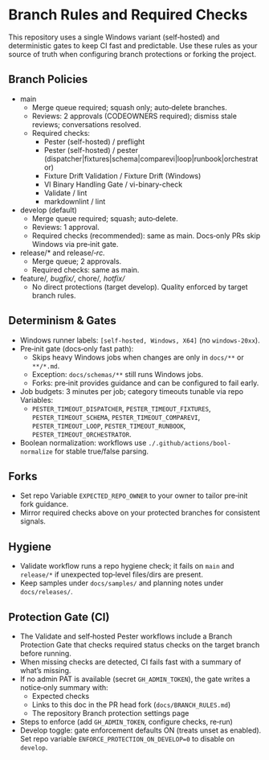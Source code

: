 # Branch Rules and Required Checks

This repository uses a single Windows variant (self‑hosted) and deterministic gates to keep CI fast and predictable. Use these rules as your source of truth when configuring branch protections or forking the project.

## Branch Policies

- main
  - Merge queue required; squash only; auto‑delete branches.
  - Reviews: 2 approvals (CODEOWNERS required); dismiss stale reviews; conversations resolved.
  - Required checks:
    - Pester (self-hosted) / preflight
    - Pester (self-hosted) / pester (dispatcher|fixtures|schema|comparevi|loop|runbook|orchestrator)
    - Fixture Drift Validation / Fixture Drift (Windows)
    - VI Binary Handling Gate / vi-binary-check
    - Validate / lint
    - markdownlint / lint
- develop (default)
  - Merge queue required; squash; auto‑delete.
  - Reviews: 1 approval.
  - Required checks (recommended): same as main. Docs‑only PRs skip Windows via pre‑init gate.
- release/* and release/*‑rc.*
  - Merge queue; 2 approvals.
  - Required checks: same as main.
- feature/*, bugfix/*, chore/*, hotfix/*
  - No direct protections (target develop). Quality enforced by target branch rules.

## Determinism & Gates

- Windows runner labels: `[self-hosted, Windows, X64]` (no `windows‑20xx`).
- Pre‑init gate (docs‑only fast path):
  - Skips heavy Windows jobs when changes are only in `docs/**` or `**/*.md`.
  - Exception: `docs/schemas/**` still runs Windows jobs.
  - Forks: pre‑init provides guidance and can be configured to fail early.
- Job budgets: 3 minutes per job; category timeouts tunable via repo Variables:
  - `PESTER_TIMEOUT_DISPATCHER`, `PESTER_TIMEOUT_FIXTURES`, `PESTER_TIMEOUT_SCHEMA`,
    `PESTER_TIMEOUT_COMPAREVI`, `PESTER_TIMEOUT_LOOP`, `PESTER_TIMEOUT_RUNBOOK`,
    `PESTER_TIMEOUT_ORCHESTRATOR`.
- Boolean normalization: workflows use `./.github/actions/bool-normalize` for stable true/false parsing.

## Forks

- Set repo Variable `EXPECTED_REPO_OWNER` to your owner to tailor pre‑init fork guidance.
- Mirror required checks above on your protected branches for consistent signals.

## Hygiene

- Validate workflow runs a repo hygiene check; it fails on `main` and `release/*` if unexpected top‑level files/dirs are present.
- Keep samples under `docs/samples/` and planning notes under `docs/releases/`.

## Protection Gate (CI)

- The Validate and self‑hosted Pester workflows include a Branch Protection Gate that checks required status checks on the target branch before running.
- When missing checks are detected, CI fails fast with a summary of what’s missing.
- If no admin PAT is available (secret `GH_ADMIN_TOKEN`), the gate writes a notice‑only summary with:
  - Expected checks
  - Links to this doc in the PR head fork (`docs/BRANCH_RULES.md`)
  - The repository Branch protection settings page
- Steps to enforce (add `GH_ADMIN_TOKEN`, configure checks, re‑run)
- Develop toggle: gate enforcement defaults ON (treats unset as enabled). Set repo variable `ENFORCE_PROTECTION_ON_DEVELOP=0` to disable on `develop`.
